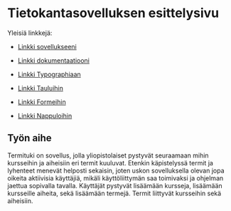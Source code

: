 # Tietokantasovelluksen esittelysivu

Yleisiä linkkejä:

* [Linkki sovellukseeni](https://saklindq.users.cs.helsinki.fi/tsoha/)
* [Linkki dokumentaatiooni](https://github.com/Zamizmi/Tsoha-Bootstrap/blob/master/doc/dokumentaatio.pdf)

* [Linkki Typographiaan](https://getbootstrap.com/docs/3.3/css/#type)
* [Linkki Tauluihin](https://getbootstrap.com/docs/3.3/css/#tables)
* [Linkki Formeihin](https://getbootstrap.com/docs/3.3/css/#forms)
* [Linkki Nappuloihin](https://getbootstrap.com/docs/3.3/css/#buttons)

## Työn aihe

Termituki on sovellus, jolla yliopistolaiset pystyvät seuraamaan mihin kursseihin ja aiheisiin eri termit kuuluvat. Etenkin käpistelyssä termit ja lyhenteet menevät helposti sekaisin, joten uskon sovelluksella olevan jopa oikeita aktiivisia käyttäjiä, mikäli käyttöliittymän saa toimivaksi ja ohjelman jaettua sopivalla tavalla. Käyttäjät pystyvät lisäämään kursseja, lisäämään kursseille aiheita, sekä lisäämään termejä. Termit liittyvät kursseihin sekä aiheisiin.

